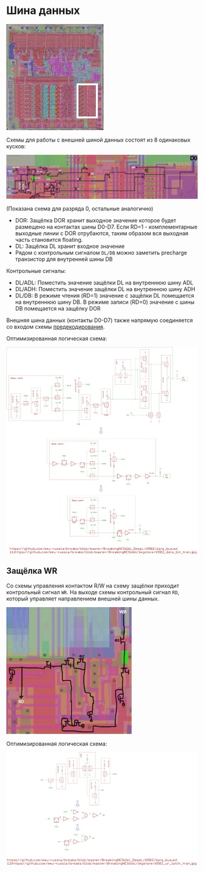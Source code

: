 # Шина данных

![6502_locator_data](/BreakingNESWiki/imgstore/6502/6502_locator_data.jpg)

Схемы для работы с внешней шиной данных состоят из 8 одинаковых кусков:

![6502_data_bit_tran](/BreakingNESWiki/imgstore/6502/data_bit_tran.jpg)

(Показана схема для разряда 0, остальные аналогично)

- DOR: Защёлка DOR хранит выходное значение которое будет размещено на контактах шины D0-D7. Если RD=1 - комплементарные выходные линии с DOR отрубаются, таким образом вся выходная часть становится floating.
- DL: Защёлка DL хранит входное значение
- Рядом с контрольным сигналом `DL/DB` можно заметить precharge транзистор для внутренней шины DB

Контрольные сигналы:
- DL/ADL: Поместить значение защёлки DL на внутреннюю шину ADL
- DL/ADH: Поместить значение защёлки DL на внутреннюю шину ADH
- DL/DB: В режиме чтения (RD=1) значение с защёлки DL помещается на внутреннюю шину DB. В режиме записи (RD=0) значение с шины DB помещается на защёлку DOR

Внешняя шина данных (контакты D0-D7) также напрямую соединяется со входом схемы [предекодирования](predecode.md).

Оптимизированная логическая схема:

![11_6502_data_bit_tran](/BreakingNESWiki/imgstore/6502/ttlworks/11_6502_data_bit_tran.png)

## Защёлка WR

Со схемы управления контактом R/W на схему защёлки приходит контрольный сигнал `WR`. На выходе схемы контрольный сигнал `RD`, который управляет направлением внешней шины данных.

![6502_wr_latch_tran](/BreakingNESWiki/imgstore/6502/wr_latch_tran.jpg)

Оптимизированная логическая схема:

![12_6502_wr_latch_tran](/BreakingNESWiki/imgstore/6502/ttlworks/12_6502_wr_latch_tran.png)
